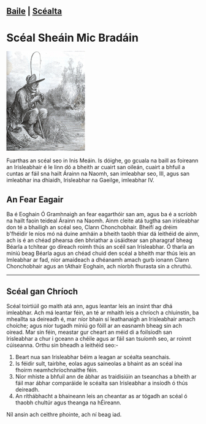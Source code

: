 [Baile](/index.html) | [Scéalta](/liosta.xml)
----
# Scéal Sheáin Mic Bradáin
![alt text](/pic/iascaire.jpg "An Scéal")

Fuarthas an scéal seo in Inis Meáin. Is dóighe,
go gcuala na baill as foireann an Irisleabhair
é le linn dó a bheith ar cuairt san oileán, cuairt
a bhfuil a cuntas ar fáil sna hailt Árainn na Naomh,
san imleabhar seo, III, agus san imleabhar ina dhiaidh,
Irisleabhar na Gaeilge, imleabhar IV.

## An Fear Eagair

Ba é Eoghain Ó Gramhnaigh an fear eagarthóir san am, agus
ba é a scríobh na hailt faoin teideal Árainn na Naomh. Ainm
cleite atá tugtha san irisleabhar don té a bhailigh an scéal
seo, Clann Chonchobhair. Bheifí ag dréim b'fhéidir le níos
mó ná duine amháin a bheith taobh thiar dá leithéid de ainm,
ach is é an chéad phearsa den bhriathar a úsáidtear san
pharagraf bheag Béarla a tchítear go díreach roimh thús an
scéil san Irisleabhar. Ó tharla an míniú beag Béarla agus an
chéad chuid den scéal a bheith mar thús leis an Imleabhar ar
fad, níor amaideach a dhéanamh amach gurb ionann Clann
Chonchobhair agus an tAthair Eoghain, ach níorbh fhurasta
sin a chruthú.

--------------

## Scéal gan Chríoch
Scéal toirtiúil go maith atá ann, agus leantar leis an
insint thar dhá imleabhar. Ach má leantar féin, an té ar
mhaith leis a chríoch a chluinstin, ba mheallta sa deireadh
é, mar níor bhain sí leathanaigh an Irisleabhair amach
choíche; agus níor tugadh míniú go fóill ar an easnamh bheag
sin ach oiread.  Mar sin féin, meastar gur cheart an méid di
a foilsíodh san Irisleabhar a chur i gceann a chéile agus ar
fáil san tsuíomh seo, ar roinnt cúiseanna. Orthu sin bheadh
a leithéid seo:-

1.  Beart nua san Irisleabhar béim a leagan ar scéalta
seanchais.
2. Is féidir sult, tairbhe, eolas agus saineolas a bhaint as
   an scéal ina fhoirm neamhchríochnaithe féin.
3. Níor mhiste a bhfuil ann de ábhar as traidisiúin an
   tseanchas a bheith ar fáil mar ábhar comparáide le
   scéalta san Irisleabhar a insíodh ó thús deireadh.
4. An ríthábhacht a bhaineann leis an cheantar as ar tógadh
   an scéal ó thaobh chultúr agus theanga na hÉireann.

Níl ansin ach ceithre phointe, ach ní beag iad.





